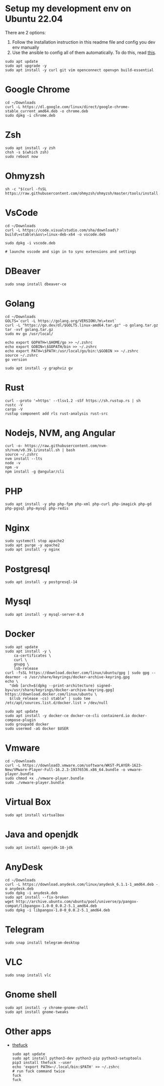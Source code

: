 # Setup my development env on Ubuntu 22.04

There are 2 options:
1. Follow the installation instruction in this readme file and config you dev env manually
1. Use the ansible to config all of them automatically. To do this, read [this](./Ansible.md). 

```
sudo apt update
sudo apt upgrade -y
sudo apt install -y curl git vim openconnect openvpn build-essential
```

# Google Chrome
```
cd ~/Downloads
curl -L https://dl.google.com/linux/direct/google-chrome-stable_current_amd64.deb -o chrome.deb
sudo dpkg -i chrome.deb
```

# Zsh
```
sudo apt install -y zsh
chsh -s $(which zsh)
sudo reboot now
```

# Ohmyzsh
```
sh -c "$(curl -fsSL https://raw.githubusercontent.com/ohmyzsh/ohmyzsh/master/tools/install.sh)"
```

# VsCode
```
cd ~/Downloads
curl -L https://code.visualstudio.com/sha/download\?build\=stable\&os\=linux-deb-x64 -o vscode.deb

sudo dpkg -i vscode.deb

# launche vscode and sign in to sync extensions and settings
```

# DBeaver
```
sudo snap install dbeaver-ce
```

# Golang
```
cd ~/Downloads
GOLTS=`curl -L https://golang.org/VERSION\?m\=text`
curl -L "https://go.dev/dl/$GOLTS.linux-amd64.tar.gz" -o golang.tar.gz
tar -xvf golang.tar.gz
sudo mv go /usr/local/

echo export GOPATH=\$HOME/go >> ~/.zshrc
echo export GOBIN=\$GOPATH/bin >> ~/.zshrc
echo export PATH=\$PATH:/usr/local/go/bin:\$GOBIN >> ~/.zshrc
source ~/.zshrc
go version

sudo apt install -y graphviz gv
```

# Rust
```
curl --proto '=https' --tlsv1.2 -sSf https://sh.rustup.rs | sh
rustc -V
cargo -V
rustup component add rls rust-analysis rust-src
```

# Nodejs, NVM, ang Angular
```
curl -o- https://raw.githubusercontent.com/nvm-sh/nvm/v0.39.1/install.sh | bash
source ~/.zshrc
nvm install --lts
node -v
npm -v
npm install -g @angular/cli
```

# PHP
```
sudo apt install -y php php-fpm php-xml php-curl php-imagick php-gd php-pgsql php-mysql php-redis
```

# Nginx
```
sudo systemctl stop apache2
sudo apt purge -y apache2
sudo apt install -y nginx
```

# Postgresql
```
sudo apt install -y postgresql-14
```
# Mysql
```
sudo apt install -y mysql-server-8.0
```

# Docker
```
sudo apt update
sudo apt install -y \
    ca-certificates \
    curl \
    gnupg \
    lsb-release
curl -fsSL https://download.docker.com/linux/ubuntu/gpg | sudo gpg --dearmor -o /usr/share/keyrings/docker-archive-keyring.gpg
echo \
  "deb [arch=$(dpkg --print-architecture) signed-by=/usr/share/keyrings/docker-archive-keyring.gpg] https://download.docker.com/linux/ubuntu \
  $(lsb_release -cs) stable" | sudo tee /etc/apt/sources.list.d/docker.list > /dev/null

sudo apt update
sudo apt install -y docker-ce docker-ce-cli containerd.io docker-compose-plugin
sudo groupadd docker
sudo usermod -aG docker $USER
```

# Vmware
```
cd ~/Downloads
curl -L https://download3.vmware.com/software/WKST-PLAYER-1623-New/VMware-Player-Full-16.2.3-19376536.x86_64.bundle -o vmware-player.bundle
sudo chmod +x ./vmware-player.bundle
sudo ./vmware-player.bundle
```

# Virtual Box
```
sudo apt install virtualbox
```

# Java and openjdk
```
sudo apt install openjdk-18-jdk
```

# AnyDesk
```
cd ~/Downloads
curl -L https://download.anydesk.com/linux/anydesk_6.1.1-1_amd64.deb -o anydesk.deb
sudo dpkg -i anydesk.deb
sudo apt install --fix-broken
wget http://archive.ubuntu.com/ubuntu/pool/universe/p/pangox-compat/libpangox-1.0-0_0.0.2-5.1_amd64.deb
sudo dpkg -i libpangox-1.0-0_0.0.2-5.1_amd64.deb
```

# Telegram
```
sudo snap install telegram-desktop
```

# VLC
```
sudo snap install vlc
```

# Gnome shell
```
sudo apt install -y chrome-gnome-shell
sudo apt install gnome-tweaks
```

# Other apps
- [thefuck](https://github.com/nvbn/thefuck#requirements)
  ```
  sudo apt update
  sudo apt install python3-dev python3-pip python3-setuptools
  pip3 install thefuck --user
  echo 'export PATH=~/.local/bin:$PATH' >> ~/.zshrc
  # run fuck command twice
  fuck
  fuck
  ```

